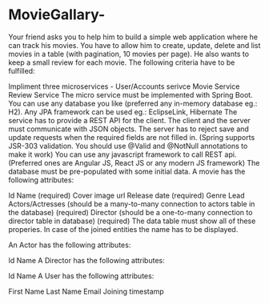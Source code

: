 # MovieGallary-
Your friend asks you to help him to build a simple web application where he can track his movies. You have to allow him to create, update, delete and list movies in a table (with pagination, 10 movies per page). He also wants to keep a small review for each movie. The following criteria have to be fulfilled:

Impliment three microservices -
User/Accounts serivce
Movie Service
Review Service
The micro service must be implemented with Spring Boot.
You can use any database you like (preferred any in-memory database eg.: H2).
Any JPA framework can be used eg.: EclipseLink, Hibernate
The service has to provide a REST API for the client.
The client and the server must communicate with JSON objects.
The server has to reject save and update requests when the required fields are not filled in. (Spring supports JSR-303 validation. You should use @Valid and @NotNull annotations to make it work)
You can use any javascript framework to call REST api. (Preferred ones are Angular JS, React JS or any modern JS framework)
The database must be pre-populated with some initial data.
A movie has the following attributes:

Id
Name (required)
Cover image url
Release date (required)
Genre
Lead Actors/Actresses (should be a many-to-many connection to actors table in the database) (required)
Director (should be a one-to-many connection to director table in database) (required)
The data table must show all of these properies. In case of the joined entities the name has to be displayed.

An Actor has the following attributes:

Id
Name
A Director has the following attributes:

Id
Name
A User has the following attributes:

First Name
Last Name
Email
Joining timestamp

